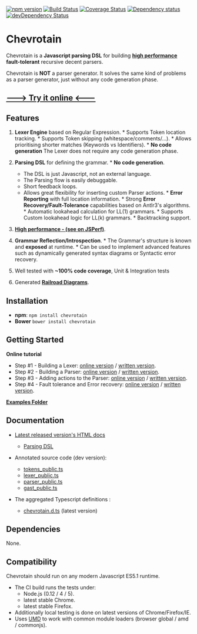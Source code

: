 [![npm version](https://badge.fury.io/js/chevrotain.svg)](http://badge.fury.io/js/chevrotain)
[![Build Status](https://travis-ci.org/SAP/chevrotain.svg?branch=master)](https://travis-ci.org/SAP/chevrotain)
[![Coverage Status](https://coveralls.io/repos/SAP/chevrotain/badge.svg?branch=master)](https://coveralls.io/r/SAP/chevrotain?branch=master)
[![Dependency status](https://img.shields.io/david/SAP/chevrotain.svg)](https://david-dm.org/SAP/chevrotain)
[![devDependency Status](https://img.shields.io/david/dev/SAP/chevrotain.svg)](https://david-dm.org/SAP/chevrotain#info=devDependencies)

# Chevrotain

Chevrotain is a **Javascript parsing DSL** for building **[high performance](http://jsperf.com/json-parsers-comparison/21)** **fault-tolerant** recursive decent parsers.

Chevrotain is **NOT** a parser generator. It solves the same kind of problems as a parser generator, just without
any code generation phase.

## [---> Try it online <---](http://sap.github.io/chevrotain/playground/)
   
## Features
  1. **Lexer Engine** based on Regular Expression.
    * Supports Token location tracking.
    * Supports Token skipping (whitespace/comments/...).
    * Allows prioritising shorter matches (Keywords vs Identifiers).
    * **No code generation** The Lexer does not require any code generation phase. 
   
  2. **Parsing DSL** for defining the grammar.
    * **No code generation**.
      * The DSL is just Javascript, not an external language.
      * The Parsing flow is easily debuggable.
      * Short feedback loops.
      * Allows great flexibility for inserting custom Parser actions.
    * **Error Reporting** with full location information. 
    * Strong **Error Recovery/Fault-Tolerance** capabilities based on Antlr3's algorithms.
    * Automatic lookahead calculation for LL(1) grammars.
    * Supports Custom lookahead logic for LL(k) grammars.
    * Backtracking support.

  3. [**High performance - (see on JSPerf)**](http://jsperf.com/json-parsers-comparison/21).

  4. **Grammar Reflection/Introspection**.
    * The Grammar's structure is known and **exposed** at runtime.
    * Can be used to implement advanced features such as dynamically generated syntax diagrams or Syntactic error recovery.
  
  5. Well tested with **~100% code coverage**, Unit & Integration tests
  
  6. Generated [**Railroad Diagrams**](https://github.com/SAP/chevrotain/tree/master/diagrams).
   
## Installation
* **npm**: ```npm install chevrotain```
* **Bower** ```bower install chevrotain```

## Getting Started

**Online tutorial**
 * Step #1 - Building a Lexer: [online version](http://sap.github.io/chevrotain/playground/?example=tutorial%20lexer) / [written version](https://github.com/SAP/chevrotain/blob/master/docs/tutorial/step1_lexing.md).
 * Step #2 - Building a Parser: [online version](http://sap.github.io/chevrotain/playground/?example=tutorial%20grammar) / [written version](https://github.com/SAP/chevrotain/blob/master/docs/tutorial/step2_parsing.md).
 * Step #3 - Adding actions to the Parser: [online version](http://sap.github.io/chevrotain/playground/?example=tutorial%20actions) / [written version](https://github.com/SAP/chevrotain/blob/master/docs/tutorial/step3_adding_actions.md).
 * Step #4 - Fault tolerance and Error recovery: [online version](http://sap.github.io/chevrotain/playground/?example=tutorial%20fault%20tolerance) / [written version](https://github.com/SAP/chevrotain/blob/master/docs/tutorial/step4_fault_tolerance.md).

**[Examples Folder](https://github.com/SAP/chevrotain/blob/master/examples)**

## Documentation
* [Latest released version's HTML docs](http://sap.github.io/chevrotain/documentation)
   * [Parsing DSL](http://sap.github.io/chevrotain/documentation/0_5_23/classes/parser.html#at_least_one)
   
* Annotated source code (dev version):
   *  [tokens_public.ts](https://github.com/SAP/chevrotain/blob/master/src/scan/tokens_public.ts)
   *  [lexer_public.ts](https://github.com/SAP/chevrotain/blob/master/src/scan/lexer_public.ts)
   *  [parser_public.ts](https://github.com/SAP/chevrotain/blob/master/src/parse/parser_public.ts)
   *  [gast_public.ts](https://github.com/SAP/chevrotain/blob/master/src/parse/grammar/gast.ts)
   
*  The aggregated Typescript definitions :
   * [chevrotain.d.ts](https://github.com/SAP/chevrotain/blob/master/release/chevrotain.d.ts) (latest version)

## Dependencies
None.

## Compatibility
Chevrotain should run on any modern Javascript ES5.1 runtime. 
* The CI build runs the tests under: 
  * Node.js (0.12 / 4 / 5).
  * latest stable Chrome.
  * latest stable Firefox.
* Additionally local testing is done on latest versions of Chrome/Firefox/IE.
* Uses [UMD](https://github.com/umdjs/umd) to work with common module loaders (browser global / amd / commonjs).
  
